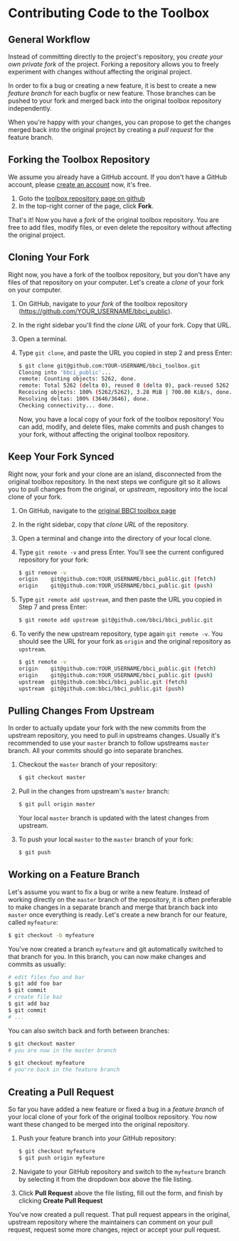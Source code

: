 # Contributing Code to the Toolbox

## General Workflow

Instead of committing directly to the project's repository, you *create your own
private fork* of the project. Forking a repository allows you to freely
experiment with changes without affecting the original project.

In order to fix a bug or creating a new feature, it is best to create a new
*feature branch* for each bugfix or new feature. Those branches can be pushed to
your fork and merged back into the original toolbox repository independently.

When you're happy with your changes, you can propose to get the changes merged
back into the original project by creating a *pull request* for the feature
branch.


## Forking the Toolbox Repository

We assume you already have a GitHub account. If you don't have a GitHub account,
please [create an account][join_github] now, it's free.

1. Goto the [toolbox repository page on github][bbci_public]
2. In the top-right corner of the page, click **Fork**.

That's it! Now you have a *fork* of the original toolbox repository. You are
free to add files, modify files, or even delete the repository without affecting
the original project.


## Cloning Your Fork

Right now, you have a fork of the toolbox repository, but you don't have any
files of that repository on your computer. Let's create a *clone* of your fork
on your computer.

1. On GitHub, navigate to *your fork* of the toolbox repository
   (https://github.com/YOUR_USERNAME/bbci_public).
2. In the right sidebar you'll find the *clone URL* of your fork. Copy that URL.
3. Open a terminal.
4. Type `git clone`, and paste the URL you copied in step 2 and press Enter:

   ```sh
   $ git clone git@github.com:YOUR-USERNAME/bbci_toolbox.git
   Cloning into 'bbci_public'...
   remote: Counting objects: 5262, done.
   remote: Total 5262 (delta 0), reused 0 (delta 0), pack-reused 5262
   Receiving objects: 100% (5262/5262), 3.28 MiB | 700.00 KiB/s, done.
   Resolving deltas: 100% (3646/3646), done.
   Checking connectivity... done.
   ```

   Now, you have a local copy of your fork of the toolbox repository! You can
   add, modify, and delete files, make commits and push changes to your fork,
   without affecting the original toolbox repository.


## Keep Your Fork Synced

Right now, your fork and your clone are an island, disconnected from the
original toolbox repository. In the next steps we configure git so it allows you
to pull changes from the original, or *upstream*, repository into the local
clone of your fork.

1. On GitHub, navigate to the [original BBCI toolbox page][bbci_public]
2. In the right sidebar, copy that *clone URL* of the repository.
3. Open a terminal and change into the directory of your local clone.
4. Type `git remote -v` and press Enter. You'll see the current configured
   repository for your fork:

   ```sh
   $ git remove -v
   origin    git@github.com:YOUR_USERNAME/bbci_public.git (fetch)
   origin    git@github.com:YOUR_USERNAME/bbci_public.git (push)
   ```

5. Type `git remote add upstream`, and then paste the URL you copied in Step 7
   and press Enter:

   ```sh
   $ git remote add upstream git@github.com/bbci/bbci_public.git
   ```

6. To verify the new upstream repository, type again `git remote -v`. You
   should see the URL for your fork as `origin` and the original repository as
   `upstream`.

   ```sh
   $ git remote -v
   origin    git@github.com:YOUR_USERNAME/bbci_public.git (fetch)
   origin    git@github.com:YOUR_USERNAME/bbci_public.git (push)
   upstream  git@github.com:bbci/bbci_public.git (fetch)
   upstream  git@github.com:bbci/bbci_public.git (push)
   ```

## Pulling Changes From Upstream

In order to actually update your fork with the new commits from the upstream
repository, you need to pull in upstreams changes. Usually it's recommended to
use your `master` branch to follow upstreams `master` branch. All your commits
should go into separate branches.

1. Checkout the `master` branch of your repository:

   ```sh
   $ git checkout master
   ```

2. Pull in the changes from upstream's `master` branch:

   ```sh
   $ git pull origin master
   ```

   Your local `master` branch is updated with the latest changes from upstream.

3. To push your local `master` to the `master` branch of your fork:

   ```sh
   $ git push
   ```

## Working on a Feature Branch

Let's assume you want to fix a bug or write a new feature. Instead of working
directly on the `master` branch of the repository, it is often preferable to
make changes in a separate branch and merge that branch back into `master` once
everything is ready. Let's create a new branch for our feature, called
`myfeature`:

```sh
$ git checkout -b myfeature
```

You've now created a branch `myfeature` and git automatically switched to that
branch for you. In this branch, you can now make changes and commits as usually:

```sh
# edit files foo and bar
$ git add foo bar
$ git commit
# create file baz
$ git add baz
$ git commit
# ...
```

You can also switch back and forth between branches:

```sh
$ git checkout master
# you are now in the master branch

$ git checkout myfeature
# you're back in the feature branch
```

## Creating a Pull Request

So far you have added a new feature or fixed a bug in a *feature branch* of your
local clone of your fork of the original toolbox repository. You now want these
changed to be merged into the original repository.

1. Push your feature branch into *your* GitHub repository:

   ```sh
   $ git checkout myfeature
   $ git push origin myfeature
   ```
2. Navigate to your GitHub repository and switch to the `myfeature` branch by
   selecting it from the dropdown box above the file listing.
3. Click **Pull Request** above the file listing, fill out the form, and
   finish by clicking **Create Pull Request**

You've now created a pull request. That pull request appears in the original,
upstream repository where the maintainers can comment on your pull request,
request some more changes, reject or accept your pull request.


[bbci_public]: https://github.com/bbci/bbci_public
[join_github]: https://github.com/join


